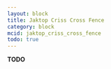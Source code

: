 ```yaml
---
layout: block
title: Jaktop Criss Cross Fence
category: block
mcid: jaktop_criss_cross_fence
todo: true
---
```



**TODO**

